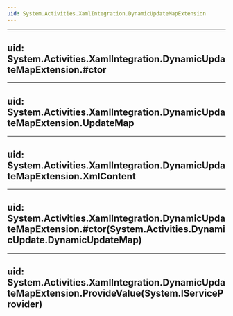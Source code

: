 ```yaml
---
uid: System.Activities.XamlIntegration.DynamicUpdateMapExtension
---
```


---
uid: System.Activities.XamlIntegration.DynamicUpdateMapExtension.#ctor
---

---
uid: System.Activities.XamlIntegration.DynamicUpdateMapExtension.UpdateMap
---

---
uid: System.Activities.XamlIntegration.DynamicUpdateMapExtension.XmlContent
---

---
uid: System.Activities.XamlIntegration.DynamicUpdateMapExtension.#ctor(System.Activities.DynamicUpdate.DynamicUpdateMap)
---

---
uid: System.Activities.XamlIntegration.DynamicUpdateMapExtension.ProvideValue(System.IServiceProvider)
---
